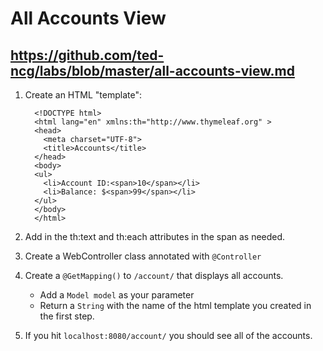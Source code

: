 # All Accounts View

## https://github.com/ted-ncg/labs/blob/master/all-accounts-view.md

1. Create an HTML "template":

    ```
      <!DOCTYPE html>
      <html lang="en" xmlns:th="http://www.thymeleaf.org" >
      <head>
        <meta charset="UTF-8">
        <title>Accounts</title>
      </head>
      <body>
      <ul>
        <li>Account ID:<span>10</span></li>
        <li>Balance: $<span>99</span></li>
      </ul>
      </body>
      </html>
    ```

1. Add in the th:text and th:each attributes in the span as needed.
    
1. Create a WebController class annotated with `@Controller`

1. Create a `@GetMapping()` to `/account/` that displays all accounts.

    * Add a `Model model` as your parameter
    * Return a `String` with the name of the html template you created in the first step.

1. If you hit `localhost:8080/account/` you should see all of the accounts.
